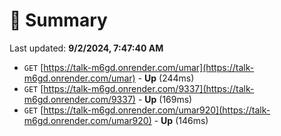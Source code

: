 # 📖 Summary
Last updated: **9/2/2024, 7:47:40 AM**

- `GET` [https://talk-m6gd.onrender.com/umar](https://talk-m6gd.onrender.com/umar) - **Up** (244ms)
- `GET` [https://talk-m6gd.onrender.com/9337](https://talk-m6gd.onrender.com/9337) - **Up** (169ms)
- `GET` [https://talk-m6gd.onrender.com/umar920](https://talk-m6gd.onrender.com/umar920) - **Up** (146ms)
